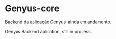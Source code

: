 # Genyus-core
Backend da aplicação Genyus, ainda em andamento. 

Genyus Backend aplication, still in process.
